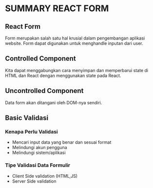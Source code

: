 # SUMMARY REACT FORM

## React Form

Form merupakan salah satu hal krusial dalam pengembangan aplikasi website. Form dapat digunakan untuk menghandle inputan dari user.

## Controlled Component

Kita dapat menggabungkan cara menyimpan dan memperbarui state di HTML dan React dengan menggunakan state pada React.

## Uncontrolled Component

Data form akan ditangani oleh DOM-nya sendiri.

## Basic Validasi

### Kenapa Perlu Validasi

- Mencari input data yang benar dan sesuai format
- Melindungi akun pengguna
- Melindungi sistem/aplikasi

### Tipe Validasi Data Formulir

- Client Side validation (HTML,JS)
- Server Side validation
